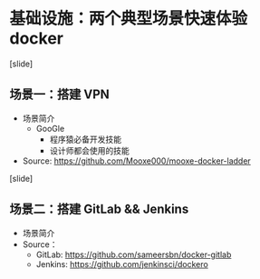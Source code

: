 # 基础设施：两个典型场景快速体验 docker

[slide]
## 场景一：搭建 VPN

* 场景简介
  * GooGle
    * 程序猿必备开发技能
    * 设计师都会使用的技能
* Source: https://github.com/Mooxe000/mooxe-docker-ladder

[slide]
## 场景二：搭建 GitLab && Jenkins

* 场景简介
* Source：
  * GitLab: https://github.com/sameersbn/docker-gitlab
  * Jenkins: https://github.com/jenkinsci/dockero
